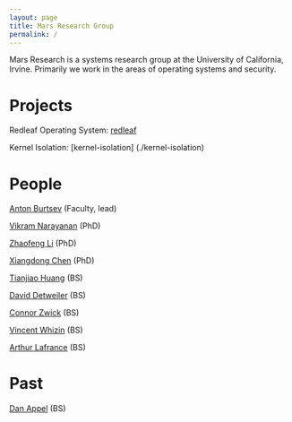 ```yaml
---
layout: page
title: Mars Research Group
permalink: /
---
```


Mars Research is a systems research group at the University of California, Irvine. Primarily we work in the areas of operating systems and security. 

# Projects

Redleaf Operating System: [redleaf](./redleaf)

Kernel Isolation: [kernel-isolation] (./kernel-isolation)

# People

[Anton Burtsev](https://www.ics.uci.edu/~aburtsev/) (Faculty, lead)

[Vikram Narayanan](https://arkivm.github.io/) (PhD) 

[Zhaofeng Li](https://github.com/zhaofengli) (PhD)

[Xiangdong Chen](https://github.com/FeizaiYiHao) (PhD) 

[Tianjiao Huang]() (BS)

[David Detweiler]() (BS)

[Connor Zwick]() (BS)

[Vincent Whizin]() (BS) 

[Arthur Lafrance]() (BS)

# Past

[Dan Appel]() (BS)
